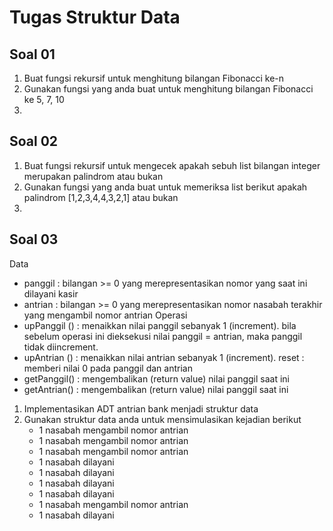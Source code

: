 # Tugas Struktur Data

## Soal 01
1. Buat fungsi rekursif untuk menghitung bilangan Fibonacci ke-n
2. Gunakan fungsi yang anda buat untuk menghitung bilangan Fibonacci ke 5, 7, 10
3.

## Soal 02
1. Buat fungsi rekursif untuk mengecek apakah sebuh list bilangan integer merupakan 
palindrom atau bukan
2. Gunakan fungsi yang anda buat untuk memeriksa list berikut apakah palindrom
[1,2,3,4,4,3,2,1] atau bukan
3. 

## Soal 03
Data
- panggil : bilangan >= 0 yang merepresentasikan nomor yang saat ini dilayani kasir
- antrian : bilangan >= 0 yang merepresentasikan nomor nasabah terakhir yang mengambil nomor antrian
Operasi
- upPanggil () : menaikkan nilai panggil sebanyak 1 (increment). bila sebelum operasi ini dieksekusi nilai 
panggil = antrian, maka panggil tidak diincrement.
- upAntrian () : menaikkan nilai antrian sebanyak 1 (increment). reset : memberi nilai 0 pada panggil dan 
antrian
- getPanggil() : mengembalikan (return value) nilai panggil saat ini
- getAntrian() : mengembalikan (return value) nilai panggil saat ini

1. Implementasikan ADT antrian bank menjadi struktur data
2. Gunakan struktur data anda untuk mensimulasikan kejadian berikut
    - 1 nasabah mengambil nomor antrian
    - 1 nasabah mengambil nomor antrian
    - 1 nasabah mengambil nomor antrian
    - 1 nasabah dilayani
    - 1 nasabah dilayani
    - 1 nasabah dilayani
    - 1 nasabah dilayani
    - 1 nasabah mengambil nomor antrian
    - 1 nasabah dilayani

